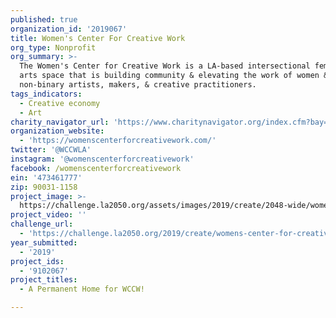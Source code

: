```yaml
---
published: true
organization_id: '2019067'
title: Women's Center For Creative Work
org_type: Nonprofit
org_summary: >-
  The Women's Center for Creative Work is a LA-based intersectional feminist
  arts space that is building community & elevating the work of women &
  non-binary artists, makers, & creative practitioners.
tags_indicators:
  - Creative economy
  - Art
charity_navigator_url: 'https://www.charitynavigator.org/index.cfm?bay=search.profile&ein=473461777'
organization_website:
  - 'https://womenscenterforcreativework.com/'
twitter: '@WCCWLA'
instagram: '@womenscenterforcreativework'
facebook: /womenscenterforcreativework
ein: '473461777'
zip: 90031-1158
project_image: >-
  https://challenge.la2050.org/assets/images/2019/create/2048-wide/womens-center-for-creative-work.jpg
project_video: ''
challenge_url:
  - 'https://challenge.la2050.org/2019/create/womens-center-for-creative-work/'
year_submitted:
  - '2019'
project_ids:
  - '9102067'
project_titles:
  - A Permanent Home for WCCW!

---
```

